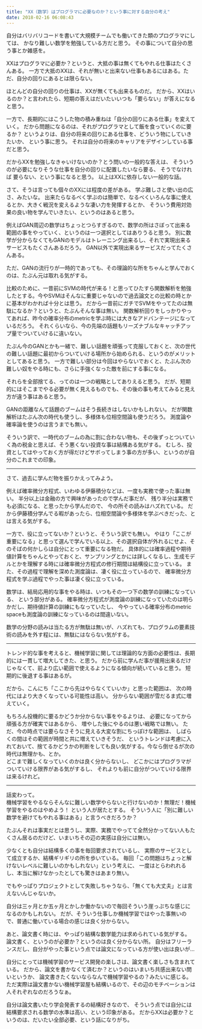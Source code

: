 ```yaml
---
title: "XX（数学）はプログラマに必要なのか？という事に対する自分の考え"
date: 2018-02-16 06:08:43
---
```


自分はバリバリコードを書いて大規模チームでも働いてきた類のプログラマにしては、
かなり難しい数学を勉強している方だと思う。
その事について自分の思う事とか雑感を。

XXはプログラマに必要か？というと、大抵の事は無くてもやれる仕事はたくさんある。
一方で大抵のXXは、それが無いと出来ない仕事もあるにはある。ただ、自分の回りにあるとは限らない。

ほとんどの自分の回りの仕事は、XXが無くても出来るものだ。
だから、XXはいるのか？と言われたら、短期の答えはだいたいいつも「要らない」が答えになると思う。

一方で、長期的にはこうした物の積み重ねは「自分の回りにある仕事」を変えていく。
だから問題になるのは、それがプログラマとして飯を食っていくのに要るか？
というよりは、自分の将来の回りにある仕事を、どういう物にしていきたいか、
という事に思う。
それは自分の将来のキャリアをデザインしている事だと思う。

だからXXを勉強しなきゃいけないのか？とう問いの一般的な答えは、
そういうのが必要になりそうな仕事を自分の回りに配置したいなら要る、
そうでなければ 要らない、という事になると思う。
以上はXXに依存しない一般的な話。

さて、そうは言っても個々のXXには程度の差がある。
学ぶ難しさと使い出の広さ、みたいな。
出来たらなるべく学ぶのは簡単で、なるべくいろんな事に使えるとか、大きく戦況を変えるような凄い力を発揮するとか、
そういう費用対効果の良い物を学んでいきたい、というのはあると思う。

例えばGAN周辺の数学はちょっとつらすぎるので、数学の所はさぼって出来る範囲の事をやっていく、というのは一つ選択としてはありうると思う。
別に数学が分からなくてもGANのモデルはトレーニング出来るし、それで実現出来るサービスもたくさんあるだろう。
GAN以外で実現出来るサービスだってたくさんある。

ただ、GANの流行りが一時的であっても、その理論的な所をちゃんと学んでおくのは、たぶん元は取れる気がする。

比較のために、一昔前にSVMの時代が来る！と思ってひたすら関数解析を勉強したとする。今やSVMはそんなに重要じゃないので過去論文との比較の時とかに基本がわかれば十分とは思う。
だから一昔前にガチでSVMをやってたのは無駄になるか？というと、たぶんそんな事は無い。
関数解析回りをしっかりやってあれば、昨今の確率分布のmetricを学ぶ時には大きなアドバンテージになっているだろう。
それくらいなら、今の先端の話題もリーズナブルなキャッチアップ量でついていけるに違いない。

たぶん今のGANとかも一緒で、難しい話題を頑張って克服しておくと、次の世代の難しい話題に最初からついていける場所から始められる、というのがメリットとしてあると思う。
一方で難しい部分は今回はやらないでおくと、たぶん次の難しい奴をやる時にも、さらに手強くなった敵を前にする事になる。

それらを全部捨てる、ってのは一つの戦略としてありえると思う。
だが、短期的にはそこまでやる必要が無く見えるものでも、その後の事も考えてみると見え方が違う事はあると思う。

GANの距離なんて話題のブームはそう長続きはしないかもしれない。
だが関数解析はたぶん次の時代も使うし、多様体も位相空間論も使うだろう。
測度論や確率論を使うのは言うまでも無い。

そういう訳で、一時代のブームの為に割に合わない物も、その後ずっとついていく為の税金と思えば、そう悪くない投資な事は結構ある気がする。
むしろ、投資としてはやっておく方が得だけどサボってしまう事の方が多い、というのが自分のこれまでの印象。

----

さて、過去に学んだ物を振りかえってみよう。

例えば確率微分方程式、いわゆる伊藤積分などは、一度も実務で使った事は無い。
半分以上は金融の方で興味があったので学んだ事だが、
残り半分は実務でも必須になる、と思ったから学んだので、
今の所その読みはハズれている。
だから伊藤積分学んでる暇があったら、位相空間論や多様体を学ぶべきだった、とは言える気がする。

一方で、役に立ってないか？というと、そういう訳でも無い。
やはり「ここが重要になる」と思って選んで学んでいる以上、その選択自体が外れるにせよ、そのそばの何かしらは自分にとって重要になる物だ。
具体的には確率過程や期待値計算をちゃんとやっておくと、サンプリングとかには詳しくなるし、生成モデルとかを理解する時には確率微分方程式の修行期間は結構役に立っている。
また、その過程で理解を深めた測度論は、凄く役に立っているので、
確率微分方程式を学ぶ過程でやった事は凄く役に立っている。

数学は、結局応用的な事をやる時は、いつもその一つ下の数学の訓練になっている、
という部分がある。
確率微分方程式が測度論の訓練になっていたのは明らかだし、期待値計算の訓練にもなっていたし、
今やっている確率分布のmetric spaceも測度論の訓練になっているのは間違いない。

数学の分野の読みは当たる方が無駄は無いが、ハズれても、プログラムの要素技術の読みを外す程には、無駄にはならない気がする。

----

トレンド的な事を考えると、機械学習に関しては理論的な方面の必要性は、長期的には一貫して増大してきた、と思う。
だから前に学んだ事が援用出来るだけじゃなくて、前より広い範囲で使えるようになる傾向が続いていると思う。
短期的に後退する事はあるが。

だから、こんにち「ここから先はやらなくていいか」と思った範囲は、
次の時代にはより大きくなっている可能性は高い。
分からない範囲が雪だるま式に増えていく。

もちろん投機的に要るかどうか分からない事をやるよりは、
必要になってから頑張る方が確実ではあるから、
増やした後にやるのは悪い戦略では無い。
ただ、今の時点では要らなさそうに見える大変な割にちっぽけな範囲は、
しばらくの間はその範囲が時間と共に増えていきそうだ、
というトレンドは考慮に入れておいて、捨てるかどうかの判断をしても良い気がする。今なら倒せるが次の時代は無理かも、とか。  
どこまで難しくなっていくのかは良く分からないし、
どこかにはプログラマがついていける限界がある気がするし、
それよりも前に自分がついていける限界は来るけれど。


----

話変わって。  
機械学習をやるならそんなに難しい数学やらないと行けないのか！無理だ！機械学習をやるのはやめよう！
という人が居たとする。
そういう人に「別に難しい数学を避けてもやれる事はある」と言うべきだろうか？

たぶんそれは事実だとは思うし、実際、実務でやってて全然分かってない人もたくさん居るのだけど、いまいちその辺の実感は自分には無い。

少なくとも自分は結構多くの事を毎回要求されているし、
実際のサービスとして成立するか、結構ギリギリの所を歩いている。
毎回「この問題はちょっと解けないレベルに難しいのかもしれない」という考えに、
一度はとらわれれるし、本当に解けなかったとしても驚きはあまり無い。

でもやっぱりプロジェクトとして失敗しちゃうなら、「無くても大丈夫」とは言えないんじゃないか。

自分は三ヶ月とか五ヶ月とかしか働かないので毎回そういう崖っぷちな感じになるのかもしれない。
だが、そういう仕事しか機械学習ではやった事無いので、普通に働いている場合の感じは良く分からない。

あと、論文書く時には、やっぱり結構な数学能力は求められている気がする。
論文書く、というのが必要か？というのは良く分からない所。
自分はフリーランスだし、自分がやった事という点では論文になっている方が使い出は良いが…

自分にとっては機械学習のサービス開発の楽しさは、論文書く楽しさも含まれている。
だから、論文を書かなくて済むか？というのはいまいち共感出来ない問いというか、
論文書きたくないならなんで機械学習やるの？みたいに感じる。
ただ実際は論文書かない機械学習屋も結構いるので、その辺のモチベーションは人それぞれなのだろうなぁ。

自分は論文書いたり学会発表するの結構好きなので、
そういう点では自分には結構要求される数学の水準は高い、という印象がある。
だからXXは必要か？というのは、だいたい全部必要、という話になりがち。
